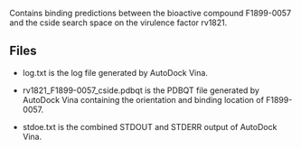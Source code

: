 Contains binding predictions between the bioactive compound F1899-0057 and the cside search space on the virulence factor rv1821.

## Files

- log.txt is the log file generated by AutoDock Vina.

- rv1821_F1899-0057_cside.pdbqt is the PDBQT file generated by AutoDock Vina containing the orientation and binding location of F1899-0057.

- stdoe.txt is the combined STDOUT and STDERR output of AutoDock Vina.

